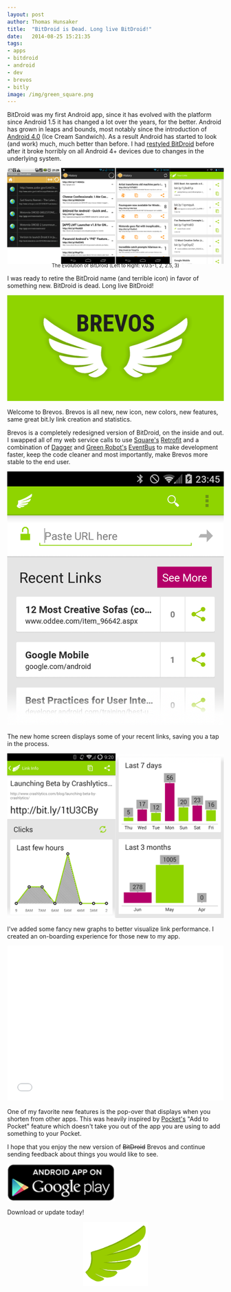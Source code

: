 ```yaml
---
layout: post
author: Thomas Hunsaker
title:  "BitDroid is Dead. Long live BitDroid!"
date:   2014-08-25 15:21:35
tags: 
- apps
- bitdroid
- android
- dev
- brevos
- bitly
image: /img/green_square.png
---
```


BitDroid was my first Android app, since it has evolved with the platform since Android 1.5 it has changed a lot over the years, for the better. Android has grown in leaps and bounds, most notably since the introduction of [Android 4.0][android-4] (Ice Cream Sandwich). As a result Android has started to look (and work) much, much better than before. I had [restyled BitDroid][bitdroid-2-2] before after it broke horribly on all Android 4+ devices due to changes in the underlying system.

![BitDroid Evolution](/img/bitdroid_evolution_history.png)  

<div style="margin-top:-20px; text-align:center; font-size:0.8em;">The Evolution of BitDroid (Left to Right: v.0.5-1, 2, 2.5, 3)</div>

I was ready to retire the BitDroid name (and terrible icon) in favor of something new. BitDroid is dead. Long live BitDroid!

![Brevos Wings](/img/brevos_feature_green.png)

Welcome to Brevos.
Brevos is all new, new icon, new colors, new features, same great bit.ly link creation and statistics.

Brevos is a completely redesigned version of BitDroid, on the inside and out. I swapped all of my web service calls to use [Square's][square] [Retrofit][retrofit] and a combination of [Dagger][dagger] and [Green Robot's][green-robot] [EventBus][eventbus] to make development faster, keep the code cleaner and most importantly, make Brevos more stable to the end user.

![Brevos Main Screen](/img/brevos_main_3_1.png)

The new home screen displays some of your recent links, saving you a tap in the process. 

![Brevos Main Screen](/img/brevos_clicks_3_1.png)

I've added some fancy new graphs to better visualize link performance. I created an on-boarding experience for those new to my app.

<iframe width="100%" height="360" src="//www.youtube.com/embed/-7MdOLRZxRLk" frameborder="0" allowfullscreen></iframe>

One of my favorite new features is the pop-over that displays when you shorten from other apps. This was heavily inspired by [Pocket's][pocket] "Add to Pocket" feature which doesn't take you out of the app you are using to add something to your Pocket.

I hope that you enjoy the new version of <del>BitDroid</del> Brevos and continue sending feedback about things you would like to see. 

<a href="https://play.google.com/store/apps/details?id=com.thunsaker">
	<img alt="Get it on Google Play" style="width:250px;"
		 src="/assets/img/google_play_badge.png" />
</a>

Download or update today!

<div style="text-align:center;">
	<img alt="Brevos Logo" style="width:150px;"
		 src="/img/brevos_wing.png" />
</div>

[android-4]: http://www.theverge.com/2011/10/18/google-android-4-0-ice-cream-sandwich-official
[bitdroid-2-2]: http://thunsaker.github.io/2012/11/22/bitdroid-2-2-released/
[square]: http://square.github.io/
[retrofit]: http://square.github.io/retrofit/
[dagger]: http://square.github.io/dagger/
[green-robot]: http://greenrobot.de/
[eventbus]: https://github.com/greenrobot/EventBus
[pocket]: https://play.google.com/store/apps/details?id=com.ideashower.readitlater.pro